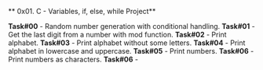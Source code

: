 ** 0x01. C - Variables, if, else, while Project**

**Task#00** - Random number generation with conditional handling.
**Task#01** - Get the last digit from a number with mod function.
**Task#02** - Print alphabet.
**Task#03** - Print alphabet without some letters.
**Task#04** - Print alphabet in lowercase and uppercase.
**Task#05** - Print numbers.
**Task#06** - Print numbers as characters.
**Task#06** - 
